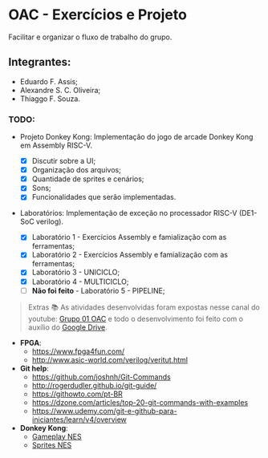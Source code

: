 # OAC - Exercícios e Projeto
Facilitar e organizar o fluxo de trabalho do grupo.
    
## Integrantes:
* Eduardo F. Assis;
* Alexandre S. C. Oliveira;
* Thiaggo F. Souza.

### TODO:
* Projeto Donkey Kong:
    Implementação do jogo de arcade Donkey Kong em Assembly RISC-V.
    
  * [x] Discutir sobre a UI;
  * [x] Organização dos arquivos;
  * [x] Quantidade de sprites e cenários;
  * [x] Sons;
  * [x] Funcionalidades que serão implementadas.

* Laboratórios:
    Implementação de exceção no processador RISC-V (DE1-SoC verilog).
    
  * [x] Laboratório 1 - Exercícios Assembly e famialização com as ferramentas;
  * [x] Laboratório 2 - Exercícios Assembly e famialização com as ferramentas;
  * [x] Laboratório 3 - UNICICLO;
  * [x] Laboratório 4 - MULTICICLO;
  * [ ] **Não foi feito** - Laboratório 5 - PIPELINE;

> Extras 📚
    As atividades desenvolvidas foram expostas nesse canal do youtube: [Grupo 01 OAC](https://www.youtube.com/channel/UClF0sVdHH1f-2HvalYO2jWA) e todo o desenvolvimento foi feito com o auxílio do [Google Drive](https://drive.google.com/drive/folders/1m1Wl_4i-qkH2-OOJBxJCaBhvV3N9hANt).

* **FPGA**:
  - https://www.fpga4fun.com/
  - http://www.asic-world.com/verilog/veritut.html
* **Git help**:
  - https://github.com/joshnh/Git-Commands
  - http://rogerdudler.github.io/git-guide/
  - https://githowto.com/pt-BR
  - https://dzone.com/articles/top-20-git-commands-with-examples
  - https://www.udemy.com/git-e-github-para-iniciantes/learn/v4/overview
* **Donkey Kong**:
  * [Gameplay NES](https://www.youtube.com/watch?v=C_PrG8P5W8o)
  * [Sprites NES](http://www.mariomayhem.com/downloads/sprites/donkey_kong_sprites.php)
